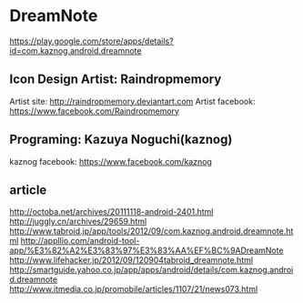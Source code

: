 # DreamNote
https://play.google.com/store/apps/details?id=com.kaznog.android.dreamnote

## Icon Design Artist: Raindropmemory
Artist site: http://raindropmemory.deviantart.com
Artist facebook: https://www.facebook.com/Raindropmemory

## Programing: Kazuya Noguchi(kaznog)
kaznog facebook: https://www.facebook.com/kaznog

## article
http://octoba.net/archives/20111118-android-2401.html 
http://juggly.cn/archives/29659.html 
http://www.tabroid.jp/app/tools/2012/09/com.kaznog.android.dreamnote.html 
http://appllio.com/android-tool-app/%E3%82%A2%E3%83%97%E3%83%AA%EF%BC%9ADreamNote 
http://www.lifehacker.jp/2012/09/120904tabroid_dreamnote.html 
http://smartguide.yahoo.co.jp/app/apps/android/details/com.kaznog.android.dreamnote 
http://www.itmedia.co.jp/promobile/articles/1107/21/news073.html 
